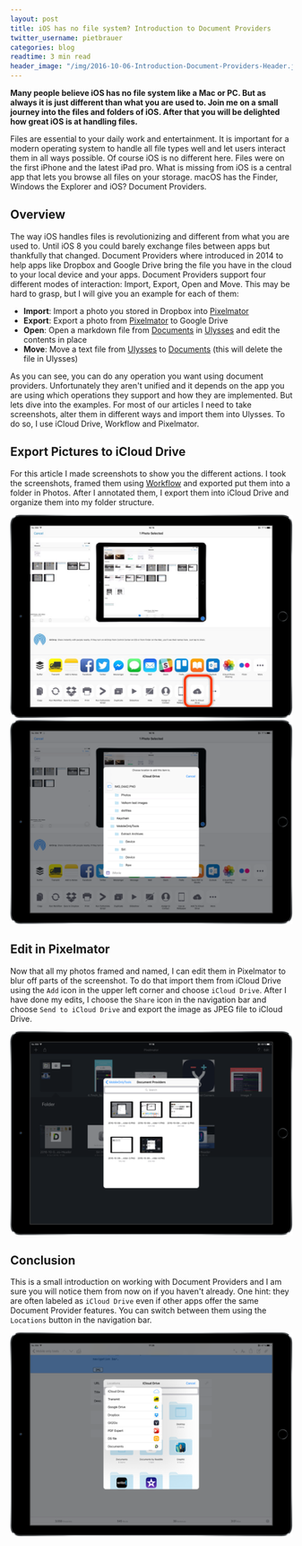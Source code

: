 ```yaml
---
layout: post
title: iOS has no file system? Introduction to Document Providers
twitter_username: pietbrauer
categories: blog
readtime: 3 min read
header_image: "/img/2016-10-06-Introduction-Document-Providers-Header.jpg"
---
```


__Many people believe iOS has no file system like a Mac or PC. But as always it is just different than what you are used to. Join me on a small journey into the files and folders of iOS. After that you will be delighted how great iOS is at handling files.__


Files are essential to your daily work and entertainment. It is important for a modern operating system to handle all file types well and let users interact them in all ways possible. Of course iOS is no different here. Files were on the first iPhone and the latest iPad pro. What is missing from iOS is a central app that lets you browse all files on your storage. macOS has the Finder, Windows the Explorer and iOS? Document Providers.

## Overview

The way iOS handles files is revolutionizing and different from what you are used to. Until iOS 8 you could barely exchange files between apps but thankfully that changed.
Document Providers where introduced in 2014 to help apps like Dropbox and Google Drive bring the file you have in the cloud to your local device and your apps. Document Providers support four different modes of interaction: Import, Export, Open and Move. This may be hard to grasp, but I will give you an example for each of them:

- __Import__: Import a photo you stored in Dropbox into [Pixelmator](https://itunes.apple.com/en/app/pixelmator/id924695435?mt=8)
- __Export__: Export a photo from [Pixelmator](https://itunes.apple.com/en/app/pixelmator/id924695435?mt=8) to Google Drive
- __Open__: Open a markdown file from [Documents](https://itunes.apple.com/us/app/documents-5-file-manager-pdf/id364901807?mt=8) in [Ulysses](https://itunes.apple.com/us/app/ulysses/id950335311?mt=8) and edit the contents in place
- __Move__: Move a text file from [Ulysses](https://itunes.apple.com/us/app/ulysses/id950335311?mt=8) to [Documents](https://itunes.apple.com/us/app/documents-5-file-manager-pdf/id364901807?mt=8) (this will delete the file in Ulysses)

As you can see, you can do any operation you want using document providers. Unfortunately they aren't unified and it depends on the app you are using which operations they support and how they are implemented. But lets dive into the examples.
For most of our articles I need to take screenshots, alter them in different ways and import them into Ulysses. To do so, I use iCloud Drive, Workflow and Pixelmator.

## Export Pictures to iCloud Drive

For this article I made screenshots to show you the different actions. I took the screenshots, framed them using [Workflow](https://workflow.is/workflows/ffd63c38cfc94b2c888cf4f15d0f9f22) and exported put them into a folder in Photos. After I annotated them, I export them into iCloud Drive and organize them into my folder structure.

![](/img/2016-10-06-Document-Provider-1.PNG)
![](/img/2016-10-06-Document-Provider-0.PNG)

## Edit in Pixelmator

Now that all my photos framed and named, I can edit them in Pixelmator to blur off parts of the screenshot. To do that import them from iCloud Drive using the `Add` icon in the upper left corner and choose `iCloud Drive`. After I have done my edits, I choose the `Share` icon in the navigation bar and choose `Send to iCloud Drive` and export the image as JPEG file to iCloud Drive.

![](/img/2016-10-06-Document-Provider-4.PNG)

## Conclusion

This is a small introduction on working with Document Providers and I am sure you will notice them from now on if you haven't already. One hint: they are often labeled as `iCloud Drive` even if other apps offer the same Document Provider features. You can switch between them using the `Locations` button in the navigation bar.

![](/img/2016-10-06-Document-Provider-5.PNG)